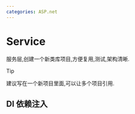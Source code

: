 ```yaml
---
categories: ASP.net
---
```


# Service

服务层,创建一个新类库项目,方便复用,测试,架构清晰.

>[!TIP]
>建议写在一个新项目里面,可以让多个项目引用.

## DI 依赖注入